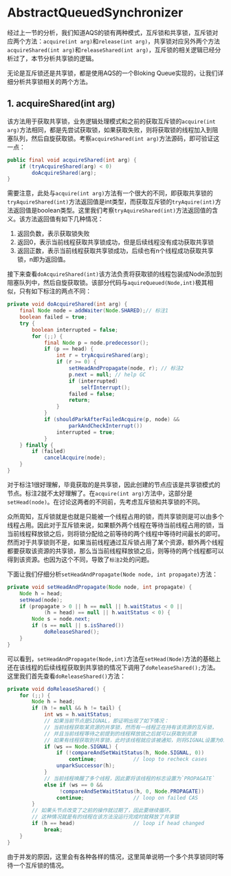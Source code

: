 # AbstractQueuedSynchronizer

经过上一节的分析，我们知道AQS的锁有两种模式，互斥锁和共享锁，互斥锁对应两个方法：`acquire(int arg)`和`release(int arg)`，共享锁对应另外两个方法`acquireShared(int arg)`和`releaseShared(int arg)`，互斥锁的相关逻辑已经分析过了，本节分析共享锁的逻辑。

无论是互斥锁还是共享锁，都是使用AQS的一个Bloking Queue实现的，让我们详细分析共享锁相关的两个方法。

## 1. acquireShared(int arg)

该方法用于获取共享锁，业务逻辑处理模式和之前的获取互斥锁的`acquire(int arg)`方法相同，都是先尝试获取锁，如果获取失败，则将获取锁的线程加入到阻塞队列，然后自旋获取锁。考察`acquireShared(int arg)`方法源码，即可验证这一点：

```java
public final void acquireShared(int arg) {
    if (tryAcquireShared(arg) < 0)
        doAcquireShared(arg);
}
```

需要注意，此处与`acquire(int arg)`方法有一个很大的不同，即获取共享锁的`tryAquireShared(int)`方法返回值是int类型，而获取互斥锁的`tryAquire(int)`方法返回值是boolean类型。这里我们考察`tryAquireShared(int)`方法返回值的含义。该方法返回值有如下几种情况：

1. 返回负数，表示获取锁失败
2. 返回0，表示当前线程获取共享锁成功，但是后续线程没有成功获取共享锁
3. 返回正数，表示当前线程获取共享锁成功，后续也有n个线程成功获取共享锁，n即为返回值。

接下来查看`doAcquireShared(int)`该方法负责将获取锁的线程包装成Node添加到阻塞队列中，然后自旋获取锁。该部分代码与`aquireQueued(Node,int)`极其相似，只有如下标注的两点不同：

```java
private void doAcquireShared(int arg) {
    final Node node = addWaiter(Node.SHARED);// 标注1
    boolean failed = true;
    try {
        boolean interrupted = false;
        for (;;) {
            final Node p = node.predecessor();
            if (p == head) {
                int r = tryAcquireShared(arg);
                if (r >= 0) {
                    setHeadAndPropagate(node, r); // 标注2
                    p.next = null; // help GC
                    if (interrupted)
                        selfInterrupt();
                    failed = false;
                    return;
                }
            }
            if (shouldParkAfterFailedAcquire(p, node) &&
                    parkAndCheckInterrupt())
                interrupted = true;
            }
    } finally {
        if (failed)
            cancelAcquire(node);
    }
}
```

对于标注1很好理解，毕竟获取的是共享锁，因此创建的节点应该是共享锁模式的节点。标注2就不太好理解了。在`acquire(int arg)`方法中，这部分是`setHead(node)`。在讨论这两者的不同前，先考虑互斥锁和共享锁的不同。

众所周知，互斥锁就是也就是只能被一个线程占用的锁，而共享锁则是可以由多个线程占用。因此对于互斥锁来说，如果额外两个线程在等待当前线程占用的锁，当当前线程释放锁之后，则将锁分配给之前等待的两个线程中等待时间最长的即可。然而对于共享锁则不是，如果当前线程通过互斥锁占用了某个资源，额外两个线程都要获取该资源的共享锁，那么当当前线程释放锁之后，则等待的两个线程都可以得到该资源。也因为这个不同，导致了`标注2`处的问题。

下面让我们仔细分析`setHeadAndPropagate(Node node, int propagate)`方法：

```java
private void setHeadAndPropagate(Node node, int propagate) {
    Node h = head;
    setHead(node);
    if (propagate > 0 || h == null || h.waitStatus < 0 ||
            (h = head) == null || h.waitStatus < 0) {
        Node s = node.next;
        if (s == null || s.isShared())
            doReleaseShared();
    }
}
```

可以看到，`setHeadAndPropagate(Node,int)`方法在`setHead(Node)`方法的基础上还在该线程的后续线程获取到共享锁的情况下调用了`doReleaseShared();`方法。这里我们首先查看`doReleaseShared()`方法：

```java
private void doReleaseShared() {
    for (;;) {
        Node h = head;
        if (h != null && h != tail) {
            int ws = h.waitStatus;
            // 如果当前节点是SIGNAL，即证明出现了如下情况：
            // 当前线程获取某资源的共享锁，然而有一线程正在持有该资源的互斥锁，
            // 并且当前线程等待之前提到的线程释放锁之后就可以获取到资源
            // 如果有线程获取到共享锁，此时该线程就应该被通知，则将SIGNAL设置为0。
            if (ws == Node.SIGNAL) {
                if (!compareAndSetWaitStatus(h, Node.SIGNAL, 0))
                    continue;            // loop to recheck cases
                unparkSuccessor(h);
            }
            // 当前线程唤醒了多个线程，因此要将该线程的标志设置为`PROPAGATE`
            else if (ws == 0 &&
                 !compareAndSetWaitStatus(h, 0, Node.PROPAGATE))
                continue;                // loop on failed CAS
        }
        // 如果头节点改变了之前的操作就过期了，因此要继续循环。
        // 这种情况就是有的线程在该方法没运行完成时就释放了共享锁
        if (h == head)                   // loop if head changed
            break;
    }
}
```

由于并发的原因，这里会有各种各样的情况，这里简单说明一个多个共享锁同时等待一个互斥锁的情况。